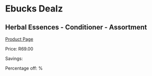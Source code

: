 
# Ebucks Dealz
## Herbal Essences - Conditioner - Assortment
[Product Page](https://www.ebucks.com/web/shop/productSelected.do?prodId=1018704874&catId=1158500262)

Price: R69.00

Savings: 

Percentage off: %
	